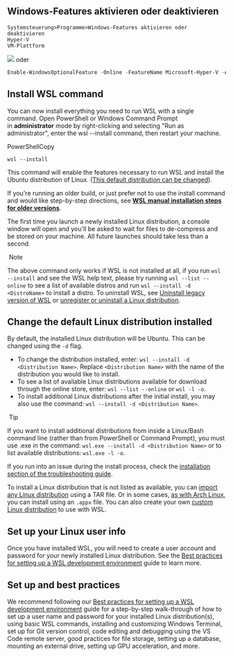 ## Windows-Features aktivieren oder deaktivieren

```Start
Systemsteuerung>Programme>Windows-Features aktivieren oder deaktivieren
Hyper-V
VM-Plattform
```
![](Pasted%20image%2020231211155842.png)
oder

```PowerShell
Enable-WindowsOptionalFeature -Online -FeatureName Microsoft-Hyper-V -All
```


## Install WSL command

You can now install everything you need to run WSL with a single command. Open PowerShell or Windows Command Prompt in **administrator** mode by right-clicking and selecting "Run as administrator", enter the wsl --install command, then restart your machine.

PowerShellCopy

```
wsl --install
```

This command will enable the features necessary to run WSL and install the Ubuntu distribution of Linux. ([This default distribution can be changed](https://learn.microsoft.com/en-us/windows/wsl/basic-commands#install)).

If you're running an older build, or just prefer not to use the install command and would like step-by-step directions, see **[WSL manual installation steps for older versions](https://learn.microsoft.com/en-us/windows/wsl/install-manual)**.

The first time you launch a newly installed Linux distribution, a console window will open and you'll be asked to wait for files to de-compress and be stored on your machine. All future launches should take less than a second.

 Note

The above command only works if WSL is not installed at all, if you run `wsl --install` and see the WSL help text, please try running `wsl --list --online` to see a list of available distros and run `wsl --install -d <DistroName>` to install a distro. To uninstall WSL, see [Uninstall legacy version of WSL](https://learn.microsoft.com/en-us/windows/wsl/troubleshooting#uninstall-legacy-version-of-wsl) or [unregister or uninstall a Linux distribution](https://learn.microsoft.com/en-us/windows/wsl/basic-commands#unregister-or-uninstall-a-linux-distribution).

## Change the default Linux distribution installed

By default, the installed Linux distribution will be Ubuntu. This can be changed using the `-d` flag.

-   To change the distribution installed, enter: `wsl --install -d <Distribution Name>`. Replace `<Distribution Name>` with the name of the distribution you would like to install.
-   To see a list of available Linux distributions available for download through the online store, enter: `wsl --list --online` or `wsl -l -o`.
-   To install additional Linux distributions after the initial install, you may also use the command: `wsl --install -d <Distribution Name>`.

 Tip

If you want to install additional distributions from inside a Linux/Bash command line (rather than from PowerShell or Command Prompt), you must use .exe in the command: `wsl.exe --install -d <Distribution Name>` or to list available distributions: `wsl.exe -l -o`.

If you run into an issue during the install process, check the [installation section of the troubleshooting guide](https://learn.microsoft.com/en-us/windows/wsl/troubleshooting#installation-issues).

To install a Linux distribution that is not listed as available, you can [import any Linux distribution](https://learn.microsoft.com/en-us/windows/wsl/use-custom-distro) using a TAR file. Or in some cases, [as with Arch Linux](https://wsldl-pg.github.io/ArchW-docs/How-to-Setup/), you can install using an `.appx` file. You can also create your own [custom Linux distribution](https://learn.microsoft.com/en-us/windows/wsl/build-custom-distro) to use with WSL.

## Set up your Linux user info

Once you have installed WSL, you will need to create a user account and password for your newly installed Linux distribution. See the [Best practices for setting up a WSL development environment](https://learn.microsoft.com/en-us/windows/wsl/setup/environment#set-up-your-linux-username-and-password) guide to learn more.

## Set up and best practices

We recommend following our [Best practices for setting up a WSL development environment](https://learn.microsoft.com/en-us/windows/wsl/setup/environment) guide for a step-by-step walk-through of how to set up a user name and password for your installed Linux distribution(s), using basic WSL commands, installing and customizing Windows Terminal, set up for Git version control, code editing and debugging using the VS Code remote server, good practices for file storage, setting up a database, mounting an external drive, setting up GPU acceleration, and more.
